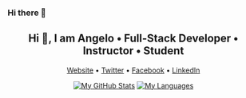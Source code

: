 
### Hi there 👋
<h2 align="center">Hi 👋, I am Angelo • Full-Stack Developer • Instructor • Student</h2>

<p align="center">
  <a href="https://angelo.dini.dev/">Website</a> • 
  <a href="https://twitter.com/FinalAngel">Twitter</a> • 
  <a href="https://www.facebook.com/angelo.dini.dev/">Facebook</a> • 
  <a href="https://www.linkedin.com/in/angelo-dini/">LinkedIn</a>
</p>

<p align="center">
  <a href="https://angelo.dini.dev/"><img src="https://github-readme-stats.vercel.app/api?username=finalangel&show_icons=true&hide=stars" alt="My GitHub Stats" /></a>
  <a href="https://angelo.dini.dev/"><img src="https://github-readme-stats.vercel.app/api/top-langs/?username=finalangel&layout=compact" alt="My Languages" /></a>
</p>

